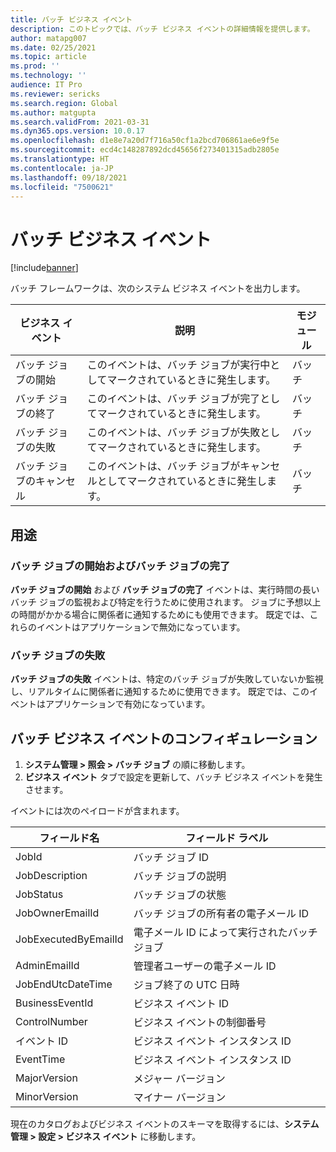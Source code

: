 ```yaml
---
title: バッチ ビジネス イベント
description: このトピックでは、バッチ ビジネス イベントの詳細情報を提供します。
author: matapg007
ms.date: 02/25/2021
ms.topic: article
ms.prod: ''
ms.technology: ''
audience: IT Pro
ms.reviewer: sericks
ms.search.region: Global
ms.author: matgupta
ms.search.validFrom: 2021-03-31
ms.dyn365.ops.version: 10.0.17
ms.openlocfilehash: d1e8e7a20d7f716a50cf1a2bcd706861ae6e9f5e
ms.sourcegitcommit: ecd4c148287892dcd45656f273401315adb2805e
ms.translationtype: HT
ms.contentlocale: ja-JP
ms.lasthandoff: 09/18/2021
ms.locfileid: "7500621"
---
```

# <a name="batch-business-events"></a>バッチ ビジネス イベント

[!include[banner](../includes/banner.md)]

バッチ フレームワークは、次のシステム ビジネス イベントを出力します。

| ビジネス イベント | 説明 | モジュール |
|----------------|-------------|--------|
| バッチ ジョブの開始 | このイベントは、バッチ ジョブが実行中としてマークされているときに発生します。 | バッチ |
| バッチ ジョブの終了 | このイベントは、バッチ ジョブが完了としてマークされているときに発生します。 | バッチ |
| バッチ ジョブの失敗 | このイベントは、バッチ ジョブが失敗としてマークされているときに発生します。 | バッチ |
| バッチ ジョブのキャンセル | このイベントは、バッチ ジョブがキャンセルとしてマークされているときに発生します。 | バッチ |

## <a name="usage"></a>用途

### <a name="batch-job-started-and-batch-job-finished"></a>バッチ ジョブの開始およびバッチ ジョブの完了

**バッチ ジョブの開始** および **バッチ ジョブの完了** イベントは、実行時間の長いバッチ ジョブの監視および特定を行うために使用されます。 ジョブに予想以上の時間がかかる場合に関係者に通知するためにも使用できます。 既定では、これらのイベントはアプリケーションで無効になっています。

### <a name="batch-job-failed"></a>バッチ ジョブの失敗

**バッチ ジョブの失敗** イベントは、特定のバッチ ジョブが失敗していないか監視し、リアルタイムに関係者に通知するために使用できます。 既定では、このイベントはアプリケーションで有効になっています。

## <a name="configure-batch-business-events"></a>バッチ ビジネス イベントのコンフィギュレーション

1. **システム管理 \> 照会 \> バッチ ジョブ** の順に移動します。
2. **ビジネス イベント** タブで設定を更新して、バッチ ビジネス イベントを発生させます。

イベントには次のペイロードが含まれます。

| フィールド名 | フィールド ラベル |
|------------|-------------|
| JobId | バッチ ジョブ ID |
| JobDescription | バッチ ジョブの説明 |
| JobStatus | バッチ ジョブの状態 |
| JobOwnerEmailId | バッチ ジョブの所有者の電子メール ID |
| JobExecutedByEmailId | 電子メール ID によって実行されたバッチ ジョブ |
| AdminEmailId | 管理者ユーザーの電子メール ID |
| JobEndUtcDateTime | ジョブ終了の UTC 日時 |
| BusinessEventId | ビジネス イベント ID |
| ControlNumber | ビジネス イベントの制御番号 |
| イベント ID | ビジネス イベント インスタンス ID |
| EventTime | ビジネス イベント インスタンス ID |
| MajorVersion | メジャー バージョン |
| MinorVersion | マイナー バージョン |

現在のカタログおよびビジネス イベントのスキーマを取得するには、**システム管理 \> 設定 \> ビジネス イベント** に移動します。
